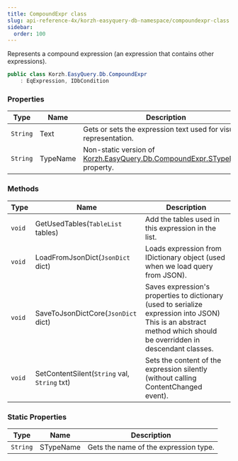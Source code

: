 ```yaml
---
title: CompoundExpr class
slug: api-reference-4x/korzh-easyquery-db-namespace/compoundexpr-class
sidebar:
  order: 100
---
```


Represents a compound expression (an expression that contains other expressions).
```csharp
public class Korzh.EasyQuery.Db.CompoundExpr
    : EqExpression, IDbCondition

```

### Properties

| Type | Name | Description | 
| --- | --- | --- | 
| `String` | Text | Gets or sets the expression text used for visual representation. | 
| `String` | TypeName | Non-static version of [Korzh.EasyQuery.Db.CompoundExpr.STypeName](///easyquery/docs/api-reference-4x/korzh-easyquery-db-namespace/compoundexpr-class) property. | 


### Methods

| Type | Name | Description | 
| --- | --- | --- | 
| `void` | GetUsedTables(`TableList` tables) | Add the tables used in this expression in the list. | 
| `void` | LoadFromJsonDict(`JsonDict` dict) | Loads expression from IDictionary object (used when we load query from JSON). | 
| `void` | SaveToJsonDictCore(`JsonDict` dict) | Saves expression's properties to dictionary (used to serialize expression into JSON)  This is an abstract method which should be overridden in descendant classes. | 
| `void` | SetContentSilent(`String` val, `String` txt) | Sets the content of the expression silently (without calling ContentChanged event). | 


### Static Properties

| Type | Name | Description | 
| --- | --- | --- | 
| `String` | STypeName | Gets the name of the expression type. |
